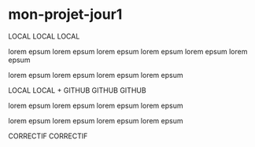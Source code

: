 # mon-projet-jour1

LOCAL LOCAL LOCAL

lorem epsum
lorem epsum
lorem epsum
lorem epsum
lorem epsum
lorem epsum

lorem epsum
lorem epsum
lorem epsum
lorem epsum

LOCAL LOCAL + GITHUB GITHUB GITHUB

lorem epsum
lorem epsum
lorem epsum
lorem epsum

lorem epsum
lorem epsum
lorem epsum
lorem epsum

CORRECTIF CORRECTIF
